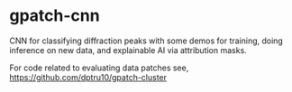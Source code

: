 # gpatch-cnn

CNN for classifying diffraction peaks with some demos for training, doing inference on new data, and explainable AI via attribution masks. 

For code related to evaluating data patches see, https://github.com/dptru10/gpatch-cluster
